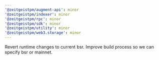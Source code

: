 ```yaml
---
'@zeitgeistpm/augment-api': minor
'@zeitgeistpm/indexer': minor
'@zeitgeistpm/rpc': minor
'@zeitgeistpm/sdk': minor
'@zeitgeistpm/utility': minor
'@zeitgeistpm/web3.storage': minor
---
```


Revert runtime changes to current bsr. Improve build process so we can specify bsr or mainnet.
